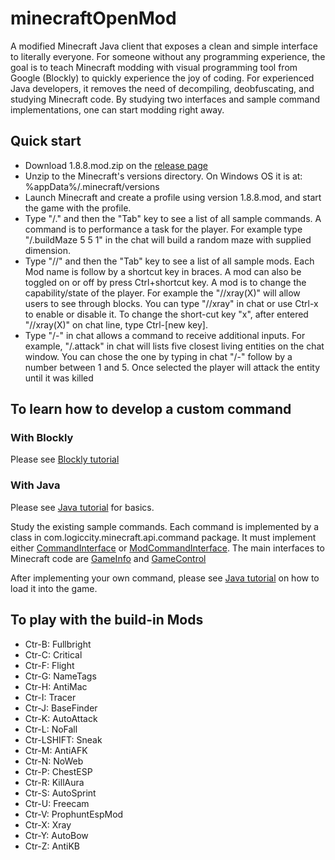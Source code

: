 # minecraftOpenMod

A modified Minecraft Java client that exposes a clean and simple interface to literally everyone. For someone without any programming experience, the goal is to teach Minecraft modding with visual programming tool from Google (Blockly) to quickly experience the joy of coding. For experienced Java developers, it removes the need of decompiling, deobfuscating, and studying Minecraft code. By studying two interfaces and sample command implementations, one can start modding right away.

## Quick start

* Download 1.8.8.mod.zip on the [release page](https://github.com/minecraftkids/minecraftOpenMod/releases)
* Unzip to the Minecraft's versions directory. On Windows OS it is at: %appData%/.minecraft/versions
* Launch Minecraft and create a profile using version 1.8.8.mod, and start the game with the profile.
* Type "/." and then the "Tab" key to see a list of all sample commands. A command is to performance a task for the player. For example type "/.buildMaze 5 5 1" in the chat will build a random maze with supplied dimension.
* Type "//" and then the "Tab" key to see a list of all sample mods. Each Mod name is follow by a shortcut key in braces. A mod can also be toggled on or off by press Ctrl+shortcut key. A mod is to change the capability/state of the player. For example the "//xray(X)" will allow users to see through blocks. You can type "//xray" in chat or use Ctrl-x to enable or disable it. To change the short-cut key "x", after entered "//xray(X)" on chat line, type Ctrl-[new key].
* Type "/-" in chat allows a command to receive additional inputs. For example, "/.attack" in chat will lists five closest living entities on the chat window. You can chose the one by typing in chat "/-" follow by a number between 1 and 5. Once selected the player will attack the entity until it was killed

## To learn how to develop a custom command

### With Blockly
Please see [Blockly tutorial](wiki/Blockly-Tutorial)

### With Java
Please see [Java tutorial](wiki/Java-Tutorial) for basics. 

Study the existing sample commands. Each command is implemented by a class in com.logiccity.minecraft.api.command package. It must implement either [CommandInterface](http://minecraftkids.github.io/minecraftOpenMod/com/logiccity/minecraft/api/CommandInterface.html) or [ModCommandInterface](http://minecraftkids.github.io/minecraftOpenMod/com/logiccity/minecraft/api/ModCommandInterface.html). The main interfaces to Minecraft code are [GameInfo](http://minecraftkids.github.io/minecraftOpenMod/com/logiccity/minecraft/api/GameInfo.html) and [GameControl](http://minecraftkids.github.io/minecraftOpenMod/com/logiccity/minecraft/api/GameControl.html)

After implementing your own command, please see [Java tutorial](wiki/Java-Tutorial) on how to load it into the game. 


## To play with the build-in Mods

* Ctr-B: Fullbright
* Ctr-C: Critical
* Ctr-F: Flight
* Ctr-G: NameTags
* Ctr-H: AntiMac
* Ctr-I: Tracer
* Ctr-J: BaseFinder
* Ctr-K: AutoAttack
* Ctr-L: NoFall
* Ctr-LSHIFT: Sneak
* Ctr-M: AntiAFK
* Ctr-N: NoWeb
* Ctr-P: ChestESP
* Ctr-R: KillAura
* Ctr-S: AutoSprint
* Ctr-U: Freecam
* Ctr-V: ProphuntEspMod
* Ctr-X: Xray
* Ctr-Y: AutoBow
* Ctr-Z: AntiKB